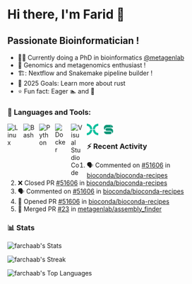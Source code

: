 # Hi there, I'm Farid 👋

## Passionate Bioinformatician !

- :student: Currently doing a PhD in bioinformatics [@metagenlab](https://www.chuv.ch/en/microbiologie/imu-home/diagnostics/genomics-and-metagenomics)
- :dna: Genomics and metagenomics enthusiast !
- 🏗️: Nextflow and Snakemake pipeline builder !
- 🥅 2025 Goals: Learn more about rust
- :star: Fun fact: Eager :swimmer: and :bicyclist:

### :toolbox: Languages and Tools:
<img align="left" alt="Linux" width="26px" src="https://cdn.jsdelivr.net/gh/devicons/devicon/icons/linux/linux-original.svg" style="padding-right:10px;" />
<img align="left" alt="Bash" width="26px" src="https://cdn.jsdelivr.net/gh/devicons/devicon@latest/icons/bash/bash-original.svg" style="padding-right:10px;" />
<img align="left" alt="Python" width="26px" src="https://cdn.jsdelivr.net/gh/devicons/devicon/icons/python/python-original.svg" style="padding-right:10px" />
<img align="left" alt="Docker" width="26px" src="https://cdn.jsdelivr.net/gh/devicons/devicon/icons/docker/docker-original.svg" style="padding-right:10px" />
<img align="left" alt="Visual Studio Code" width="26px" src="https://cdn.jsdelivr.net/gh/devicons/devicon/icons/vscode/vscode-original.svg" style="padding-right:10px;" />
<img align="left" alt="Nextflow" width="26px" src="https://raw.githubusercontent.com/nextflow-io/trademark/26e6fbc0830b0ff2b1af9df279cd22a48f37e14d/nextflow-icon.svg" style="padding-right:10px;"/>
<img align="left" alt="Snakemake" width="26px" src="https://raw.githubusercontent.com/snakemake/snakemake/9504bf49fc0cf1258c9844ddd02d7f1c42eb262b/docs/_static/logo-snake.svg"/>

<br />

### :zap: Recent Activity

<!--START_SECTION:activity-->
1. 🗣 Commented on [#51606](https://github.com/bioconda/bioconda-recipes/pull/51606#issuecomment-2433030237) in [bioconda/bioconda-recipes](https://github.com/bioconda/bioconda-recipes)
2. ❌ Closed PR [#51606](https://github.com/bioconda/bioconda-recipes/pull/51606) in [bioconda/bioconda-recipes](https://github.com/bioconda/bioconda-recipes)
3. 🗣 Commented on [#51606](https://github.com/bioconda/bioconda-recipes/pull/51606#issuecomment-2433027960) in [bioconda/bioconda-recipes](https://github.com/bioconda/bioconda-recipes)
4. 💪 Opened PR [#51606](https://github.com/bioconda/bioconda-recipes/pull/51606) in [bioconda/bioconda-recipes](https://github.com/bioconda/bioconda-recipes)
5. 🎉 Merged PR [#23](https://github.com/metagenlab/assembly_finder/pull/23) in [metagenlab/assembly_finder](https://github.com/metagenlab/assembly_finder)
<!--END_SECTION:activity-->

### :bar_chart: Stats

![farchaab's Stats](https://github-readme-stats-red-eight-81.vercel.app/api?username=farchaab&theme=transparent&show_icons=true&hide_border=true&rank_icon=percentile)

![farchaab's Streak](https://github-readme-streak-stats.herokuapp.com/?user=farchaab&theme=transparent&hide_border=true)

![farchaab's Top Languages](https://github-readme-stats-red-eight-81.vercel.app/api/top-langs/?username=farchaab&theme=transparent&show_icons=true&hide_border=true&layout=compact)

